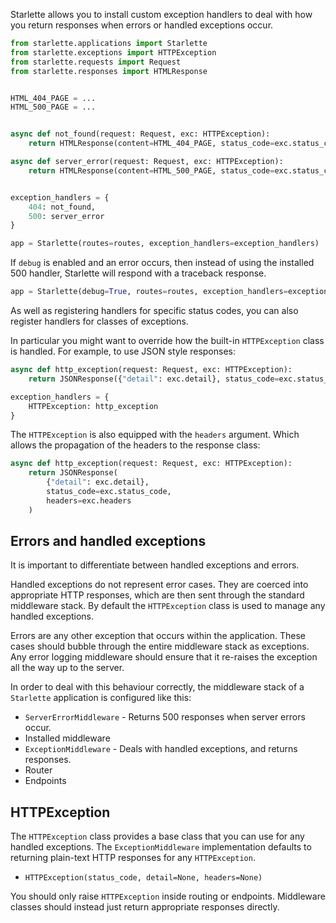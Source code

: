
Starlette allows you to install custom exception handlers to deal with
how you return responses when errors or handled exceptions occur.

```python
from starlette.applications import Starlette
from starlette.exceptions import HTTPException
from starlette.requests import Request
from starlette.responses import HTMLResponse


HTML_404_PAGE = ...
HTML_500_PAGE = ...


async def not_found(request: Request, exc: HTTPException):
    return HTMLResponse(content=HTML_404_PAGE, status_code=exc.status_code)

async def server_error(request: Request, exc: HTTPException):
    return HTMLResponse(content=HTML_500_PAGE, status_code=exc.status_code)


exception_handlers = {
    404: not_found,
    500: server_error
}

app = Starlette(routes=routes, exception_handlers=exception_handlers)
```

If `debug` is enabled and an error occurs, then instead of using the installed
500 handler, Starlette will respond with a traceback response.

```python
app = Starlette(debug=True, routes=routes, exception_handlers=exception_handlers)
```

As well as registering handlers for specific status codes, you can also
register handlers for classes of exceptions.

In particular you might want to override how the built-in `HTTPException` class
is handled. For example, to use JSON style responses:

```python
async def http_exception(request: Request, exc: HTTPException):
    return JSONResponse({"detail": exc.detail}, status_code=exc.status_code)

exception_handlers = {
    HTTPException: http_exception
}
```

The `HTTPException` is also equipped with the `headers` argument. Which allows the propagation
of the headers to the response class:

```python
async def http_exception(request: Request, exc: HTTPException):
    return JSONResponse(
        {"detail": exc.detail},
        status_code=exc.status_code,
        headers=exc.headers
    )
```

## Errors and handled exceptions

It is important to differentiate between handled exceptions and errors.

Handled exceptions do not represent error cases. They are coerced into appropriate
HTTP responses, which are then sent through the standard middleware stack. By default
the `HTTPException` class is used to manage any handled exceptions.

Errors are any other exception that occurs within the application. These cases
should bubble through the entire middleware stack as exceptions. Any error
logging middleware should ensure that it re-raises the exception all the
way up to the server.

In order to deal with this behaviour correctly, the middleware stack of a
`Starlette` application is configured like this:

* `ServerErrorMiddleware` - Returns 500 responses when server errors occur.
* Installed middleware
* `ExceptionMiddleware` - Deals with handled exceptions, and returns responses.
* Router
* Endpoints

## HTTPException

The `HTTPException` class provides a base class that you can use for any
handled exceptions. The `ExceptionMiddleware` implementation defaults to
returning plain-text HTTP responses for any `HTTPException`.

* `HTTPException(status_code, detail=None, headers=None)`

You should only raise `HTTPException` inside routing or endpoints. Middleware
classes should instead just return appropriate responses directly.
